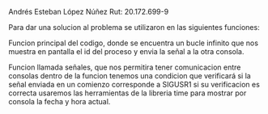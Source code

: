 Andrés Esteban López Núñez
Rut: 20.172.699-9

Para dar una solucion al problema se utilizaron en las siguientes funciones:

Funcion principal del codigo, donde se encuentra un bucle infinito que nos muestra en pantalla el id del proceso y envia la señal a la otra consola.

Funcion llamada señales, que nos permitira tener comunicacion entre consolas dentro de la funcion tenemos una condicion que verificará si la señal enviada en un comienzo corresponde a SIGUSR1 si su verificacion es correcta usaremos las herramientas de la libreria time para mostrar por consola la fecha y hora actual. 
